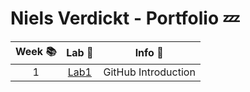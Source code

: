 # Niels Verdickt - Portfolio 💤

| Week 📚 |                      Lab 🧪                      |       Info 🎫       |
| :-----: | :----------------------------------------------: | :-----------------: |
|    1    | [Lab1](https://github.com/grietbeyens/DEV5-LAB1) | GitHub Introduction |
